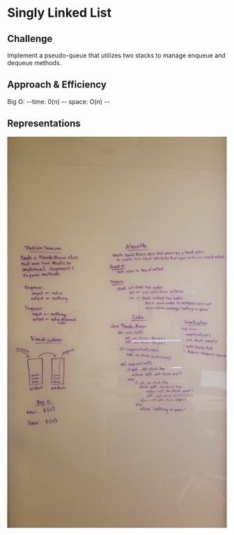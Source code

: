 # Singly Linked List


## Challenge
Implement a pseudo-queue that utilizes two stacks to manage enqueue and dequeue methods.

## Approach & Efficiency
Big O:  --time: 0(n) -- space: O(n) --

## Representations

![pseudo_queue](https://github.com/EvyHaan/data-structures-and-algorithms/blob/master/code-challenges/python401/pseudo_queue/assets/pseudo_queue.jpg)
